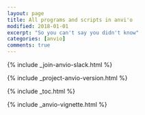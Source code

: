 ```yaml
---
layout: page
title: All programs and scripts in anvi'o
modified: 2018-01-01
excerpt: "So you can't say you didn't know"
categories: [anvio]
comments: true
---
```


{% include _join-anvio-slack.html %}

{% include _project-anvio-version.html %}

{% include _toc.html %}

{% include _anvio-vignette.html %}

